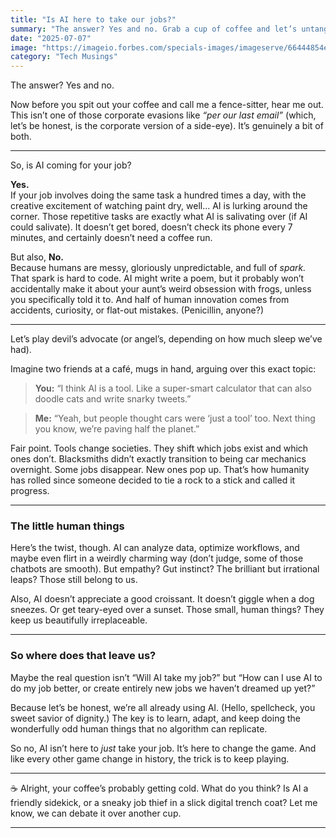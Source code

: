 ```yaml
---
title: "Is AI here to take our jobs?"
summary: "The answer? Yes and no. Grab a cup of coffee and let’s untangle this together, with a few laughs along the way."
date: "2025-07-07"
image: "https://imageio.forbes.com/specials-images/imageserve/66444854e7ceb95a03ff2c63/0x0.jpg?format=jpg&height=900&width=1600&fit=bounds"
category: "Tech Musings"
---
```


The answer? Yes and no.

Now before you spit out your coffee and call me a fence-sitter, hear me out. This isn’t one of those corporate evasions like _“per our last email”_ (which, let’s be honest, is the corporate version of a side-eye). It’s genuinely a bit of both.

---

So, is AI coming for your job?

**Yes.**  
If your job involves doing the same task a hundred times a day, with the creative excitement of watching paint dry, well... AI is lurking around the corner. Those repetitive tasks are exactly what AI is salivating over (if AI could salivate). It doesn’t get bored, doesn’t check its phone every 7 minutes, and certainly doesn’t need a coffee run.

But also, **No.**  
Because humans are messy, gloriously unpredictable, and full of _spark._ That spark is hard to code. AI might write a poem, but it probably won’t accidentally make it about your aunt’s weird obsession with frogs, unless you specifically told it to. And half of human innovation comes from accidents, curiosity, or flat-out mistakes. (Penicillin, anyone?)

---

Let’s play devil’s advocate (or angel’s, depending on how much sleep we’ve had).

Imagine two friends at a café, mugs in hand, arguing over this exact topic:

> **You:** “I think AI is a tool. Like a super-smart calculator that can also doodle cats and write snarky tweets.”

> **Me:** “Yeah, but people thought cars were ‘just a tool’ too. Next thing you know, we’re paving half the planet.”

Fair point. Tools change societies. They shift which jobs exist and which ones don’t. Blacksmiths didn’t exactly transition to being car mechanics overnight. Some jobs disappear. New ones pop up. That’s how humanity has rolled since someone decided to tie a rock to a stick and called it progress.

---

### The little human things

Here’s the twist, though. AI can analyze data, optimize workflows, and maybe even flirt in a weirdly charming way (don’t judge, some of those chatbots are smooth). But empathy? Gut instinct? The brilliant but irrational leaps? Those still belong to us.

Also, AI doesn’t appreciate a good croissant. It doesn’t giggle when a dog sneezes. Or get teary-eyed over a sunset. Those small, human things? They keep us beautifully irreplaceable.

---

### So where does that leave us?

Maybe the real question isn’t “Will AI take my job?” but “How can I use AI to do my job better, or create entirely new jobs we haven’t dreamed up yet?”

Because let’s be honest, we’re all already using AI. (Hello, spellcheck, you sweet savior of dignity.) The key is to learn, adapt, and keep doing the wonderfully odd human things that no algorithm can replicate.

So no, AI isn’t here to _just_ take your job. It’s here to change the game. And like every other game change in history, the trick is to keep playing.

---

☕ Alright, your coffee’s probably getting cold. What do you think? Is AI a friendly sidekick, or a sneaky job thief in a slick digital trench coat? Let me know, we can debate it over another cup.

---
